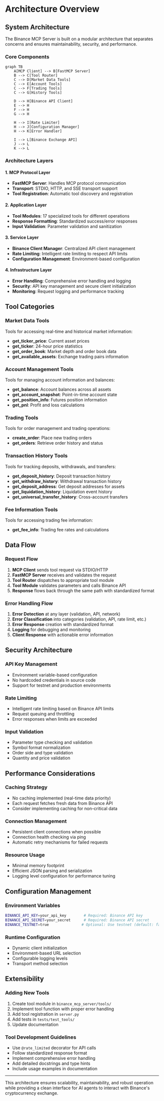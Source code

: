 # Architecture Overview

## System Architecture

The Binance MCP Server is built on a modular architecture that separates concerns and ensures maintainability, security, and performance.

### Core Components

```mermaid
graph TB
    A[MCP Client] --> B[FastMCP Server]
    B --> C[Tool Router]
    C --> D[Market Data Tools]
    C --> E[Account Tools]
    C --> F[Trading Tools]
    C --> G[History Tools]
    
    D --> H[Binance API Client]
    E --> H
    F --> H
    G --> H
    
    H --> I[Rate Limiter]
    H --> J[Configuration Manager]
    H --> K[Error Handler]
    
    I --> L[Binance Exchange API]
    J --> L
    K --> L
```

### Architecture Layers

#### 1. **MCP Protocol Layer**
- **FastMCP Server**: Handles MCP protocol communication
- **Transport**: STDIO, HTTP, and SSE transport support
- **Tool Registration**: Automatic tool discovery and registration

#### 2. **Application Layer**
- **Tool Modules**: 17 specialized tools for different operations
- **Response Formatting**: Standardized success/error responses
- **Input Validation**: Parameter validation and sanitization

#### 3. **Service Layer**
- **Binance Client Manager**: Centralized API client management
- **Rate Limiting**: Intelligent rate limiting to respect API limits
- **Configuration Management**: Environment-based configuration

#### 4. **Infrastructure Layer**
- **Error Handling**: Comprehensive error handling and logging
- **Security**: API key management and secure client initialization
- **Monitoring**: Request logging and performance tracking

## Tool Categories

### Market Data Tools
Tools for accessing real-time and historical market information:
- **get_ticker_price**: Current asset prices
- **get_ticker**: 24-hour price statistics
- **get_order_book**: Market depth and order book data
- **get_available_assets**: Exchange trading pairs information

### Account Management Tools  
Tools for managing account information and balances:
- **get_balance**: Account balances across all assets
- **get_account_snapshot**: Point-in-time account state
- **get_position_info**: Futures position information
- **get_pnl**: Profit and loss calculations

### Trading Tools
Tools for order management and trading operations:
- **create_order**: Place new trading orders
- **get_orders**: Retrieve order history and status

### Transaction History Tools
Tools for tracking deposits, withdrawals, and transfers:
- **get_deposit_history**: Deposit transaction history
- **get_withdraw_history**: Withdrawal transaction history
- **get_deposit_address**: Get deposit addresses for assets
- **get_liquidation_history**: Liquidation event history
- **get_universal_transfer_history**: Cross-account transfers

### Fee Information Tools
Tools for accessing trading fee information:
- **get_fee_info**: Trading fee rates and calculations

## Data Flow

### Request Flow
1. **MCP Client** sends tool request via STDIO/HTTP
2. **FastMCP Server** receives and validates the request
3. **Tool Router** dispatches to appropriate tool module
4. **Tool Module** validates parameters and calls Binance API
5. **Response** flows back through the same path with standardized format

### Error Handling Flow
1. **Error Detection** at any layer (validation, API, network)
2. **Error Classification** into categories (validation, API, rate limit, etc.)
3. **Error Response** creation with standardized format
4. **Logging** for debugging and monitoring
5. **Client Response** with actionable error information

## Security Architecture

### API Key Management
- Environment variable-based configuration
- No hardcoded credentials in source code
- Support for testnet and production environments

### Rate Limiting
- Intelligent rate limiting based on Binance API limits
- Request queuing and throttling
- Error responses when limits are exceeded

### Input Validation
- Parameter type checking and validation
- Symbol format normalization
- Order side and type validation
- Quantity and price validation

## Performance Considerations

### Caching Strategy
- No caching implemented (real-time data priority)
- Each request fetches fresh data from Binance API
- Consider implementing caching for non-critical data

### Connection Management
- Persistent client connections when possible
- Connection health checking via ping
- Automatic retry mechanisms for failed requests

### Resource Usage
- Minimal memory footprint
- Efficient JSON parsing and serialization
- Logging level configuration for performance tuning

## Configuration Management

### Environment Variables
```bash
BINANCE_API_KEY=your_api_key        # Required: Binance API key
BINANCE_API_SECRET=your_secret      # Required: Binance API secret  
BINANCE_TESTNET=true               # Optional: Use testnet (default: false)
```

### Runtime Configuration
- Dynamic client initialization
- Environment-based URL selection
- Configurable logging levels
- Transport method selection

## Extensibility

### Adding New Tools
1. Create tool module in `binance_mcp_server/tools/`
2. Implement tool function with proper error handling
3. Add tool registration in `server.py`
4. Add tests in `tests/test_tools/`
5. Update documentation

### Tool Development Guidelines
- Use `@rate_limited` decorator for API calls
- Follow standardized response format
- Implement comprehensive error handling
- Add detailed docstrings and type hints
- Include usage examples in documentation

---

This architecture ensures scalability, maintainability, and robust operation while providing a clean interface for AI agents to interact with Binance's cryptocurrency exchange.